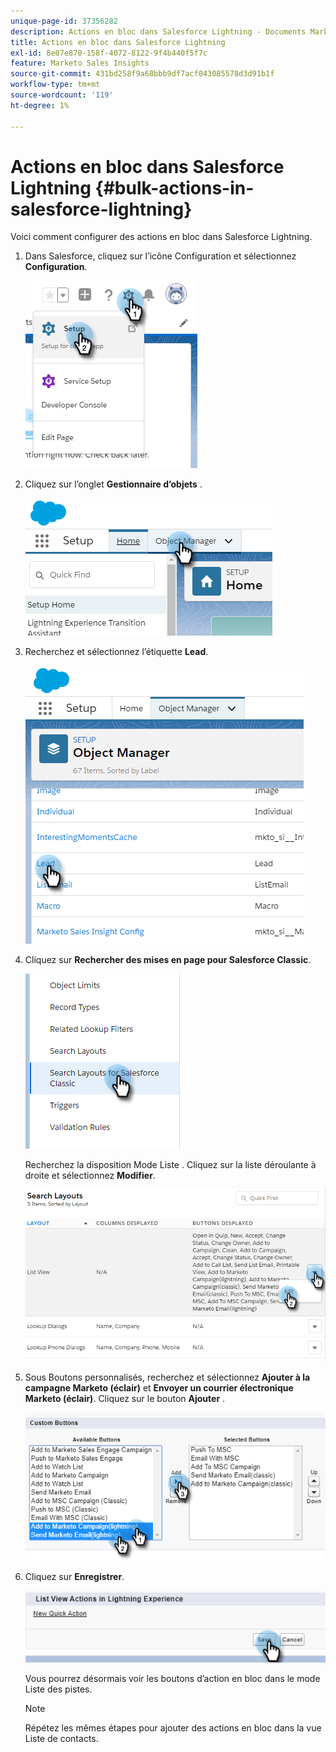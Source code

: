 ```yaml
---
unique-page-id: 37356282
description: Actions en bloc dans Salesforce Lightning - Documents Marketo - Documentation du produit
title: Actions en bloc dans Salesforce Lightning
exl-id: 8e07e870-158f-4072-8122-9f4b440f5f7c
feature: Marketo Sales Insights
source-git-commit: 431bd258f9a68bbb9df7acf043085578d3d91b1f
workflow-type: tm+mt
source-wordcount: '119'
ht-degree: 1%

---
```


# Actions en bloc dans Salesforce Lightning {#bulk-actions-in-salesforce-lightning}

Voici comment configurer des actions en bloc dans Salesforce Lightning.

1. Dans Salesforce, cliquez sur l’icône Configuration et sélectionnez **Configuration**.

   ![](assets/bulk-actions-in-salesforce-lightning-1.png)

1. Cliquez sur l’onglet **Gestionnaire d’objets** .

   ![](assets/bulk-actions-in-salesforce-lightning-2.png)

1. Recherchez et sélectionnez l’étiquette **Lead**.

   ![](assets/bulk-actions-in-salesforce-lightning-3.png)

1. Cliquez sur **Rechercher des mises en page pour Salesforce Classic**.

   ![](assets/bulk-actions-in-salesforce-lightning-4.png)

   Recherchez la disposition Mode Liste . Cliquez sur la liste déroulante à droite et sélectionnez **Modifier**.

   ![](assets/bulk-actions-in-salesforce-lightning-5.png)

1. Sous Boutons personnalisés, recherchez et sélectionnez **Ajouter à la campagne Marketo (éclair)** et **Envoyer un courrier électronique Marketo (éclair)**. Cliquez sur le bouton **Ajouter** .

   ![](assets/bulk-actions-in-salesforce-lightning-6.png)

1. Cliquez sur **Enregistrer**.

   ![](assets/bulk-actions-in-salesforce-lightning-7.png)

   Vous pourrez désormais voir les boutons d’action en bloc dans le mode Liste des pistes.

   >[!NOTE]
   >
   >Répétez les mêmes étapes pour ajouter des actions en bloc dans la vue Liste de contacts.
